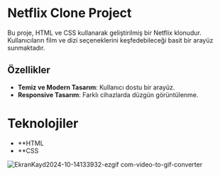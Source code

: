 # Netflix Clone Project

Bu proje, HTML ve CSS kullanarak geliştirilmiş bir Netflix klonudur. Kullanıcıların film ve dizi seçeneklerini keşfedebileceği basit bir arayüz sunmaktadır.

## Özellikler

- **Temiz ve Modern Tasarım**: Kullanıcı dostu bir arayüz.
- **Responsive Tasarım**: Farklı cihazlarda düzgün görüntülenme.

# Teknolojiler
- **HTML
- **CSS


![EkranKayd2024-10-14133932-ezgif com-video-to-gif-converter](https://github.com/user-attachments/assets/b383339c-3823-4827-b678-ffbf854eb0d6)
